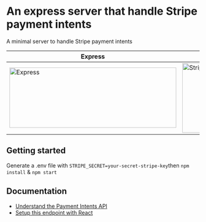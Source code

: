 # An express server that handle Stripe payment intents
A minimal server to handle Stripe payment intents

| Express | Stripe |
|--|--|
| <img src="https://expressjs.com/images/express-facebook-share.png" alt="Express" width="435" height="157"> | <img src="https://upload.wikimedia.org/wikipedia/commons/thumb/b/ba/Stripe_Logo%2C_revised_2016.svg/1280px-Stripe_Logo%2C_revised_2016.svg.png" alt="Stripe" width="435" height="182"> |

## Getting started 
Generate a .env file with ```STRIPE_SECRET=your-secret-stripe-key```then
```npm install``` &
```npm start```

## Documentation
- [Understand the Payment Intents API](https://stripe.com/docs/payments/payment-intents)
- [Setup this endpoint with React](https://www.youtube.com/watch?v=w1oLdAPyuok)